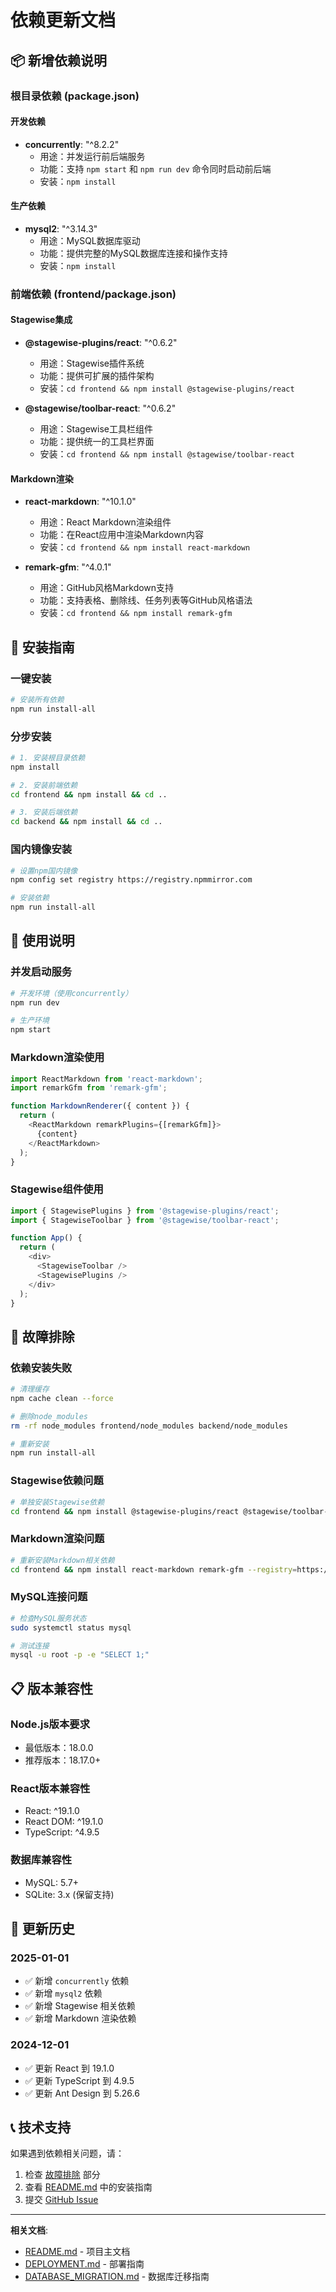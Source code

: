 # 依赖更新文档

## 📦 新增依赖说明

### 根目录依赖 (package.json)

#### 开发依赖
- **concurrently**: "^8.2.2"
  - 用途：并发运行前后端服务
  - 功能：支持 `npm start` 和 `npm run dev` 命令同时启动前后端
  - 安装：`npm install`

#### 生产依赖
- **mysql2**: "^3.14.3"
  - 用途：MySQL数据库驱动
  - 功能：提供完整的MySQL数据库连接和操作支持
  - 安装：`npm install`

### 前端依赖 (frontend/package.json)

#### Stagewise集成
- **@stagewise-plugins/react**: "^0.6.2"
  - 用途：Stagewise插件系统
  - 功能：提供可扩展的插件架构
  - 安装：`cd frontend && npm install @stagewise-plugins/react`

- **@stagewise/toolbar-react**: "^0.6.2"
  - 用途：Stagewise工具栏组件
  - 功能：提供统一的工具栏界面
  - 安装：`cd frontend && npm install @stagewise/toolbar-react`

#### Markdown渲染
- **react-markdown**: "^10.1.0"
  - 用途：React Markdown渲染组件
  - 功能：在React应用中渲染Markdown内容
  - 安装：`cd frontend && npm install react-markdown`

- **remark-gfm**: "^4.0.1"
  - 用途：GitHub风格Markdown支持
  - 功能：支持表格、删除线、任务列表等GitHub风格语法
  - 安装：`cd frontend && npm install remark-gfm`

## 🚀 安装指南

### 一键安装
```bash
# 安装所有依赖
npm run install-all
```

### 分步安装
```bash
# 1. 安装根目录依赖
npm install

# 2. 安装前端依赖
cd frontend && npm install && cd ..

# 3. 安装后端依赖
cd backend && npm install && cd ..
```

### 国内镜像安装
```bash
# 设置npm国内镜像
npm config set registry https://registry.npmmirror.com

# 安装依赖
npm run install-all
```

## 🔧 使用说明

### 并发启动服务
```bash
# 开发环境（使用concurrently）
npm run dev

# 生产环境
npm start
```

### Markdown渲染使用
```javascript
import ReactMarkdown from 'react-markdown';
import remarkGfm from 'remark-gfm';

function MarkdownRenderer({ content }) {
  return (
    <ReactMarkdown remarkPlugins={[remarkGfm]}>
      {content}
    </ReactMarkdown>
  );
}
```

### Stagewise组件使用
```javascript
import { StagewisePlugins } from '@stagewise-plugins/react';
import { StagewiseToolbar } from '@stagewise/toolbar-react';

function App() {
  return (
    <div>
      <StagewiseToolbar />
      <StagewisePlugins />
    </div>
  );
}
```

## 🚨 故障排除

### 依赖安装失败
```bash
# 清理缓存
npm cache clean --force

# 删除node_modules
rm -rf node_modules frontend/node_modules backend/node_modules

# 重新安装
npm run install-all
```

### Stagewise依赖问题
```bash
# 单独安装Stagewise依赖
cd frontend && npm install @stagewise-plugins/react @stagewise/toolbar-react --registry=https://registry.npmmirror.com
```

### Markdown渲染问题
```bash
# 重新安装Markdown相关依赖
cd frontend && npm install react-markdown remark-gfm --registry=https://registry.npmmirror.com
```

### MySQL连接问题
```bash
# 检查MySQL服务状态
sudo systemctl status mysql

# 测试连接
mysql -u root -p -e "SELECT 1;"
```

## 📋 版本兼容性

### Node.js版本要求
- 最低版本：18.0.0
- 推荐版本：18.17.0+

### React版本兼容性
- React: ^19.1.0
- React DOM: ^19.1.0
- TypeScript: ^4.9.5

### 数据库兼容性
- MySQL: 5.7+
- SQLite: 3.x (保留支持)

## 🔄 更新历史

### 2025-01-01
- ✅ 新增 `concurrently` 依赖
- ✅ 新增 `mysql2` 依赖
- ✅ 新增 Stagewise 相关依赖
- ✅ 新增 Markdown 渲染依赖

### 2024-12-01
- ✅ 更新 React 到 19.1.0
- ✅ 更新 TypeScript 到 4.9.5
- ✅ 更新 Ant Design 到 5.26.6

## 📞 技术支持

如果遇到依赖相关问题，请：

1. 检查 [故障排除](#故障排除) 部分
2. 查看 [README.md](README.md) 中的安装指南
3. 提交 [GitHub Issue](https://github.com/your-username/sales-review/issues)

---

**相关文档**:
- [README.md](README.md) - 项目主文档
- [DEPLOYMENT.md](DEPLOYMENT.md) - 部署指南
- [DATABASE_MIGRATION.md](DATABASE_MIGRATION.md) - 数据库迁移指南 